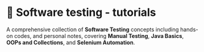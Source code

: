 # 📝 Software testing - tutorials
A comprehensive collection of **Software Testing** concepts including hands-on codes, and personal notes, covering **Manual Testing**, **Java Basics**, **OOPs and Collections**, and **Selenium Automation**.

